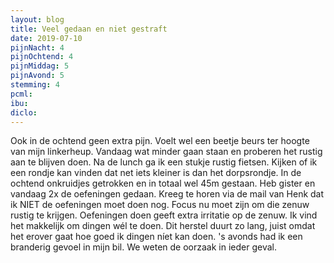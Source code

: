 ```yaml
---
layout: blog
title: Veel gedaan en niet gestraft
date: 2019-07-10
pijnNacht: 4
pijnOchtend: 4
pijnMiddag: 5
pijnAvond: 5
stemming: 4
pcml: 
ibu: 
diclo: 
---
```


Ook in de ochtend geen extra pijn. Voelt wel een beetje beurs ter hoogte van mijn linkerheup. Vandaag wat minder gaan staan en proberen het rustig aan te blijven doen. Na de lunch ga ik een stukje rustig fietsen. Kijken of ik een rondje kan vinden dat net iets kleiner is dan het dorpsrondje.In de ochtend onkruidjes getrokken en in totaal wel 45m gestaan.Heb gister en vandaag 2x de oefeningen gedaan. Kreeg te horen via de mail van Henk dat ik NIET de oefeningen moet doen nog. Focus nu moet zijn om die zenuw rustig te krijgen. Oefeningen doen geeft extra irritatie op de zenuw. Ik vind het makkelijk om dingen wél te doen. Dit herstel duurt zo lang, juist omdat het erover gaat hoe goed ik dingen níet kan doen.'s avonds had ik een branderig gevoel in mijn bil. We weten de oorzaak in ieder geval.

